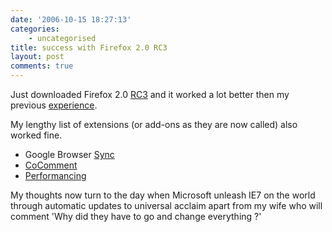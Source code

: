 ```yaml
---
date: '2006-10-15 18:27:13'
categories:
    - uncategorised
title: success with Firefox 2.0 RC3
layout: post
comments: true
---
```

Just downloaded Firefox 2.0
[RC3](http://tech.cybernetnews.com/2006/10/12/download-the-release-candidate-of-firefox-2-rc3/)
and it worked a lot better then my previous
[experience](http://www.nbrightside.com/blog/2006/10/11/browser-upgrades/).

My lengthy list of extensions (or add-ons as they are now called) also
worked fine.

-   Google Browser
    [Sync](http://www.google.com/tools/firefox/browsersync/)
-   [CoComment](http://www.cocomment.com/)
-   [Performancing](http://performancing.com/firefox)

My thoughts now turn to the day when Microsoft unleash IE7 on the world
through automatic updates to universal acclaim apart from my wife who
will comment 'Why did they have to go and change everything ?'
